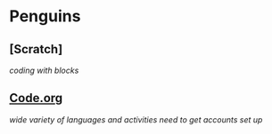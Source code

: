 # Penguins

## [Scratch]
  *coding with blocks*
  
## [Code.org](https://code.org)
  *wide variety of languages and activities*
  *need to get accounts set up*
  
